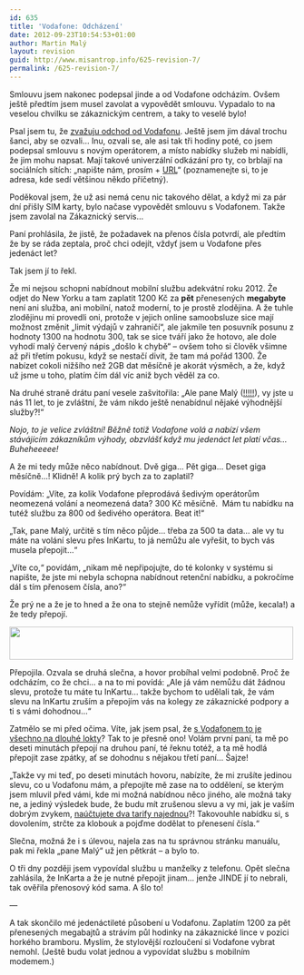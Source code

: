 ```yaml
---
id: 635
title: 'Vodafone: Odcházení'
date: 2012-09-23T10:54:53+01:00
author: Martin Malý
layout: revision
guid: http://www.misantrop.info/625-revision-7/
permalink: /625-revision-7/
---
```

Smlouvu jsem nakonec podepsal jinde a od Vodafone odcházím. Ovšem ještě předtím jsem musel zavolat a vypovědět smlouvu. Vypadalo to na veselou chvilku se zákaznickým centrem, a taky to veselé bylo!

<!--more-->

Psal jsem tu, že [zvažuju odchod od Vodafonu](http://www.misantrop.info/vodafone-je-to-s-tebou-tezke/). Ještě jsem jim dával trochu šanci, aby se ozvali&#8230; Inu, ozvali se, ale asi tak tři hodiny poté, co jsem podepsal smlouvu s novým operátorem, a místo nabídky služeb mi nabídli, že jim mohu napsat. Mají takové univerzální odkázání pro ty, co brblají na sociálních sítích: &#8222;napište nám, prosím + [URL](https://pece.vodafone.cz/app/ask/source/adent/s/osobni)&#8220; (poznamenejte si, to je adresa, kde sedí většinou někdo příčetný).

Poděkoval jsem, že už asi nemá cenu nic takového dělat, a když mi za pár dní přišly SIM karty, bylo načase vypovědět smlouvu s Vodafonem. Takže jsem zavolal na Zákaznický servis&#8230;

Paní prohlásila, že jistě, že požadavek na přenos čísla potvrdí, ale předtím že by se ráda zeptala, proč chci odejít, vždyť jsem u Vodafone přes jedenáct let?

Tak jsem jí to řekl.

Že mi nejsou schopni nabídnout mobilní službu adekvátní roku 2012. Že odjet do New Yorku a tam zaplatit 1200 Kč za **pět** přenesených **megabyte** není ani služba, ani mobilní, natož moderní, to je prostě zlodějina. A že tuhle zlodějinu mi provedli oni, protože v jejich online samoobsluze sice mají možnost změnit &#8222;limit výdajů v zahraničí&#8220;, ale jakmile ten posuvník posunu z hodnoty 1300 na hodnotu 300, tak se sice tváří jako že hotovo, ale dole vyhodí malý červený nápis &#8222;došlo k chybě&#8220; &#8211; ovšem toho si člověk všimne až při třetím pokusu, když se nestačí divit, že tam má pořád 1300. Že nabízet cokoli nižšího než 2GB dat měsíčně je akorát výsměch, a že, když už jsme u toho, platím čím dál víc aniž bych věděl za co.

Na druhé straně drátu paní vesele zašvitořila: &#8222;Ale pane Malý ([!!!!!](http://strucny.misantrop.info/jak-vodafonecz-prijde-o-zakaznika)), vy jste u nás 11 let, to je zvláštní, že vám nikdo ještě nenabídnul nějaké výhodnější služby?!&#8220;

_Nojo, to je velice zvláštní! Běžně totiž Vodafone volá a nabízí všem stávájícím zákazníkům výhody, obzvlášť když mu jedenáct let platí včas&#8230; Buheheeeee!_

A že mi tedy může něco nabídnout. Dvě giga&#8230; Pět giga&#8230; Deset giga měsíčně&#8230;! Klidně! A kolik prý bych za to zaplatil?

Povídám: &#8222;Víte, za kolik Vodafone přeprodává šedivým operátorům neomezená volání a neomezená data? 300 Kč měsíčně.  Mám tu nabídku na tutéž službu za 800 od šedivého operátora. Beat it!&#8220;

&#8222;Tak, pane Malý, určitě s tím něco půjde&#8230; třeba za 500 ta data&#8230; ale vy tu máte na volání slevu přes InKartu, to já nemůžu ale vyřešit, to bych vás musela přepojit&#8230;&#8220;

&#8222;Víte co,&#8220; povídám, &#8222;nikam mě nepřipojujte, do té kolonky v systému si napište, že jste mi nebyla schopna nabídnout retenční nabídku, a pokročíme dál s tím přenosem čísla, ano?&#8220;

Že prý ne a že je to hned a že ona to stejně nemůže vyřídit (může, kecala!) a že tedy přepojí.

<a href="http://www.misantrop.info/vodafone-odchazeni/vfdata/" rel="attachment wp-att-629"><img class="aligncenter size-medium wp-image-629" title="vfdata" src="http://www.misantrop.info/wp-content/uploads/2012/09/vfdata-500x58.jpg" alt="" width="500" height="58" srcset="https://www.misantrop.info/wp-content/uploads/2012/09/vfdata-500x58.jpg 500w, https://www.misantrop.info/wp-content/uploads/2012/09/vfdata-200x23.jpg 200w, https://www.misantrop.info/wp-content/uploads/2012/09/vfdata.jpg 770w" sizes="(max-width: 500px) 100vw, 500px" /></a>

Přepojila. Ozvala se druhá slečna, a hovor probíhal velmi podobně. Proč že odcházím, co že chci&#8230; a na to mi povídá: &#8222;Ale já vám nemůžu dát žádnou slevu, protože tu máte tu InKartu&#8230; takže bychom to udělali tak, že vám slevu na InKartu zruším a přepojím vás na kolegy ze zákaznické podpory a ti s vámi dohodnou&#8230;&#8220;

Zatmělo se mi před očima. Víte, jak jsem psal, že [s Vodafonem to je všechno na dlouhé lokty](http://www.misantrop.info/vodafone-je-to-s-tebou-tezke/)? Tak to je přesně ono! Volám první paní, ta mě po deseti minutách přepojí na druhou paní, té řeknu totéž, a ta mě hodlá přepojit zase zpátky, ať se dohodnu s nějakou třetí paní&#8230; Šajze!

&#8222;Takže vy mi teď, po deseti minutách hovoru, nabízíte, že mi zrušíte jedinou slevu, co u Vodafonu mám, a přepojíte mě zase na to oddělení, se kterým jsem mluvil před vámi, kde mi možná nabídnou něco jiného, ale možná taky ne, a jediný výsledek bude, že budu mít zrušenou slevu a vy mi, jak je vaším dobrým zvykem, [naúčtujete dva tarify najednou](http://strucny.misantrop.info/jak-vodafonecz-prijde-o-zakaznika)?! Takovouhle nabídku si, s dovolením, strčte za klobouk a pojďme dodělat to přenesení čísla.&#8220;

Slečna, možná že i s úlevou, najela zas na tu správnou stránku manuálu, pak mi řekla &#8222;pane Malý&#8220; už jen pětkrát &#8211; a bylo to.

O tři dny později jsem vypovídal službu u manželky z telefonu. Opět slečna zahlásila, že InKarta a že je nutné přepojit jinam&#8230; jenže JINDE jí to nebrali, tak ověřila přenosový kód sama. A šlo to!

&#8212;

A tak skončilo mé jedenáctileté působení u Vodafonu. Zaplatím 1200 za pět přenesených megabajtů a strávím půl hodinky na zákaznické lince v pozici horkého bramboru. Myslím, že stylovější rozloučení si Vodafone vybrat nemohl. (Ještě budu volat jednou a vypovídat službu s mobilním modemem.)